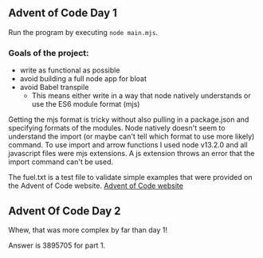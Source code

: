 ## Advent of Code Day 1

Run the program by executing `node main.mjs`.

### Goals of the project:
* write as functional as possible
* avoid building a full node app for bloat
* avoid Babel transpile
    * This means either write in a way that node natively understands or use the ES6 module format (mjs)

Getting the mjs format is tricky without also pulling in a package.json and specifying formats of the modules.  Node natively doesn't seem to understand the import (or maybe can't tell which format to use more likely) command.
To use import and arrow functions I used node v13.2.0 and all javascript files were mjs extensions.  A js extension throws an error that the import command can't be used.

The fuel.txt is a test file to validate simple examples that were provided on the Advent of Code website.
[Advent of Code website](https://adventofcode.com/2019)

## Advent Of Code Day 2

Whew, that was more complex by far than day 1!

Answer is 3895705 for part 1.